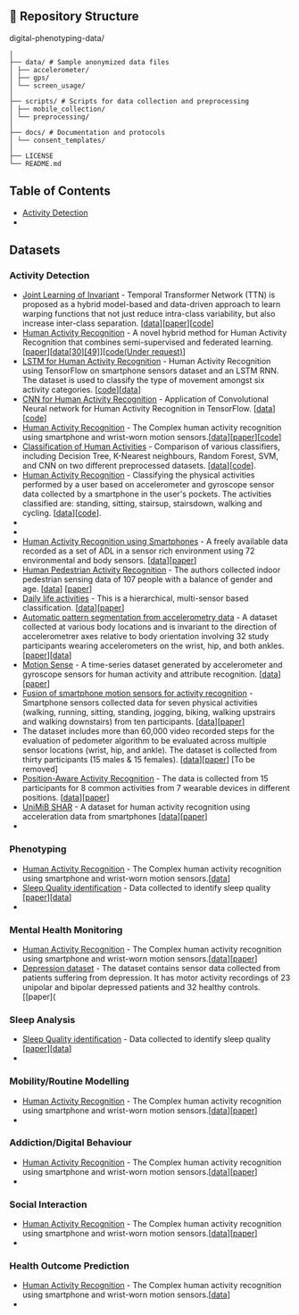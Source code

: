 
## 📂 Repository Structure

digital-phenotyping-data/
```text
│
├── data/ # Sample anonymized data files
│ ├── accelerometer/
│ ├── gps/
│ └── screen_usage/
│
├── scripts/ # Scripts for data collection and preprocessing
│ ├── mobile_collection/
│ └── preprocessing/
│
├── docs/ # Documentation and protocols
│ └── consent_templates/
│
├── LICENSE
└── README.md
```

## Table of Contents
* [Activity Detection](#activity)
* 

## Datasets
### Activity Detection
* [Joint Learning of Invariant](https://github.com/suhaslohit/TTN) - Temporal Transformer Network (TTN) is proposed as a hybrid model-based and data-driven approach to learn warping functions that not just reduce intra-class variability, but also increase inter-class separation. [[data](https://github.com/suhaslohit/TTN)][[paper](http://openaccess.thecvf.com/content_CVPR_2019/html/Lohit_Temporal_Transformer_Networks_Joint_Learning_of_Invariant_and_Discriminative_Time_CVPR_2019_paper.html)][[code](https://github.com/suhaslohit/TTN)]
* [Human Activity Recognition](https://arxiv.org/abs/2104.08094) - A novel hybrid method for Human Activity Recognition that combines semi-supervised and federated learning. [[paper](https://arxiv.org/abs/2104.08094)][[data[30][49]]()][[code(Under request)](www.hayat.com)]
* [LSTM for Human Activity Recognition]() - Human Activity Recognition using TensorFlow on smartphone sensors dataset and an LSTM RNN. The dataset is used to classify the type of movement amongst six activity categories. [[code](https://github.com/guillaume-chevalier/LSTM-Human-Activity-Recognition)][[data](https://github.com/guillaume-chevalier/LSTM-Human-Activity-Recognition/tree/master/data)]
* [CNN for Human Activity Recognition](https://github.com/aqibsaeed/Human-Activity-Recognition-using-CNN/tree/master) - Application of Convolutional Neural network for Human Activity Recognition in TensorFlow. [[data](https://www.cis.fordham.edu/wisdm/dataset.php)][[code](https://github.com/aqibsaeed/Human-Activity-Recognition-using-CNN/blob/master/Activity%20Detection.ipynb)]
* [Human Activity Recognition](https://www.utwente.nl/en/eemcs/ps/) - The Complex human activity recognition using smartphone and wrist-worn motion sensors.[[data](https://www.utwente.nl/en/eemcs/ps/)][[paper](https://www.mdpi.com/1424-8220/16/4/426)][[code](www.code.com)]
* [Classification of Human Activities](https://github.com/ma-shamshiri/Human-Activity-Recognition/tree/main) - Comparison of various classifiers, including Decision Tree, K-Nearest neighbours, Random Forest, SVM, and CNN on two different preprocessed datasets. [[data](https://github.com/ma-shamshiri/Human-Activity-Recognition/tree/main/code/data)][[code](https://github.com/ma-shamshiri/Human-Activity-Recognition/tree/main/code)].
* [Human Activity Recognition](https://github.com/ani8897/Human-Activity-Recognition/tree/master) - Classifying the physical activities performed by a user based on accelerometer and gyroscope sensor data collected by a smartphone in the user's pockets. The activities classified are: standing, sitting, stairsup, stairsdown, walking and cycling. [[data](https://archive.ics.uci.edu/ml/datasets/Heterogeneity+Activity+Recognition)][[code](https://github.com/ani8897/Human-Activity-Recognition/tree/master)].
* 
* 
* [Human Activity Recognition using Smartphones](https://archive.ics.uci.edu/dataset/240/human+activity+recognition+using+smartphones) - A freely available data recorded as a set of ADL in a sensor rich environment using 72 environmental and body sensors. [[data](https://archive.ics.uci.edu/dataset/240/human+activity+recognition+using+smartphones)][[paper](https://www.esann.org/sites/default/files/proceedings/legacy/es2013-84.pdf)]
* [Human Pedestrian Activity Recognition](http://hub.hasc.jp/) - The authors collected indoor pedestrian sensing data of 107 people with a balance of gender and age. [[data](http://hub.hasc.jp/)] [[paper](https://dl.acm.org/doi/abs/10.1145/2968219.2968277)]
* [Daily life activities](https://www.mad.tf.fau.de/research/activitynet) - This is a hierarchical, multi-sensor based classification. [[data](https://www.mad.tf.fau.de/research/activitynet)][[paper](https://journals.plos.org/plosone/article?id=10.1371/journal.pone.0075196)]
* [Automatic pattern segmentation from accelerometry data](https://github.com/martakarass/adept-manuscript) - A dataset collected at various body locations and is invariant to the direction of accelerometrer axes relative to body orientation involving 32 study participants wearing accelerometers on the wrist, hip, and both ankles. [[paper](https://academic.oup.com/biostatistics/article/22/2/331/5572661)][[data](https://github.com/martakarass/adept-manuscript)]
* [Motion Sense](https://github.com/mmalekzadeh/motion-sense/tree/master) - A time-series dataset generated by accelerometer and gyroscope sensors for human activity and attribute recognition. [[data](https://github.com/mmalekzadeh/motion-sense/tree/master)][[paper](https://dl.acm.org/doi/pdf/10.1145/3302505.3310068)]
* [Fusion of smartphone motion sensors for activity recognition](https://www.utwente.nl/en/eemcs/ps/) - Smartphone sensors collected data for seven physical activities (walking, running, sitting, standing, jogging, biking, walking upstrairs and walking downstairs) from ten participants. [[data](https://www.utwente.nl/en/eemcs/ps/)][[paper](https://www.mdpi.com/1424-8220/14/6/10146?ref=https://githubhelp.com)]
* The dataset includes more than 60,000 video recorded steps for the evaluation of pedometer algorithm to be evaluated across multiple sensor locations (wrist, hip, and ankle). The dataset is collected from thirty participants (15 males & 15 females). [[data]()][[paper](https://ieeexplore.ieee.org/abstract/document/8217769)] [To be removed]
* [Position-Aware Activity Recognition](http://sensor.informatik.uni-mannheim.de/) - The data is collected from 15 participants for 8 common activities from 7 wearable devices in different positions. [[data](http://sensor.informatik.uni-mannheim.de/)][[paper](https://ieeexplore.ieee.org/abstract/document/7456521)]
* [UniMiB SHAR](http://www.sal.disco.unimib.it/technologies/unimib-shar/) - A dataset for human activity recognition using acceleration data from smartphones [[data](http://www.sal.disco.unimib.it/technologies/unimib-shar/)][[paper](https://www.mdpi.com/2076-3417/7/10/1101)]
* 

### Phenotyping
* [Human Activity Recognition](https://) - The Complex human activity recognition using smartphone and wrist-worn motion sensors.[[data](https://www.website.com)]
* [Sleep Quality identification](https://figshare.com/ndownloader/files/14578382) - Data collected to identify sleep quality [[paper](https://www.nature.com/articles/s42003-019-0605-1)][[data](https://figshare.com/ndownloader/files/14578382)]
* 


### Mental Health Monitoring
* [Human Activity Recognition](https://www.utwente.nl/en/eemcs/ps/) - The Complex human activity recognition using smartphone and wrist-worn motion sensors.[[data](https://www.utwente.nl/en/eemcs/ps/)][[paper](https://www.mdpi.com/1424-8220/16/4/426)]
* [Depression dataset](https://zenodo.org/records/1219550) - The dataset contains sensor data collected from patients suffering from depression. It has motor activity recordings of 23 unipolar and bipolar depressed patients and 32 healthy controls. [[paper](


### Sleep Analysis
* [Sleep Quality identification](https://figshare.com/ndownloader/files/14578382) - Data collected to identify sleep quality [[paper](https://www.nature.com/articles/s42003-019-0605-1)][[data](https://figshare.com/ndownloader/files/14578382)]
* 


### Mobility/Routine Modelling
* [Human Activity Recognition](https://www.utwente.nl/en/eemcs/ps/) - The Complex human activity recognition using smartphone and wrist-worn motion sensors.[[data](https://www.utwente.nl/en/eemcs/ps/)][[paper](https://www.mdpi.com/1424-8220/16/4/426)]
* 


### Addiction/Digital Behaviour
* [Human Activity Recognition](https://www.utwente.nl/en/eemcs/ps/) - The Complex human activity recognition using smartphone and wrist-worn motion sensors.[[data](https://www.utwente.nl/en/eemcs/ps/)][[paper](https://www.mdpi.com/1424-8220/16/4/426)]
* 

### Social Interaction
* [Human Activity Recognition](https://www.utwente.nl/en/eemcs/ps/) - The Complex human activity recognition using smartphone and wrist-worn motion sensors.[[data](https://www.utwente.nl/en/eemcs/ps/)][[paper](https://www.mdpi.com/1424-8220/16/4/426)]
* 



### Health Outcome Prediction
* [Human Activity Recognition](https://) - The Complex human activity recognition using smartphone and wrist-worn motion sensors.[[data](https://www.website.com)]
* 

